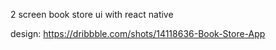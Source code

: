 2 screen book store ui with react native

design: https://dribbble.com/shots/14118636-Book-Store-App

